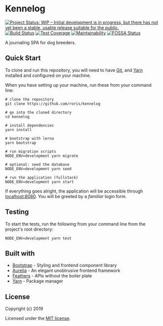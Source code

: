 # Kennelog

[![Project Status: WIP – Initial development is in progress, but there has not yet been a stable, usable release suitable for the public.](https://www.repostatus.org/badges/latest/wip.svg)](https://www.repostatus.org/#wip)
[![Build Status](https://travis-ci.com/roris/kennelog.svg?branch=master)](https://travis-ci.com/roris/kennelog)
[![Test Coverage](https://api.codeclimate.com/v1/badges/967b1c552bab831b7731/test_coverage)](https://codeclimate.com/github/roris/kennelog/test_coverage)
[![Maintainability](https://api.codeclimate.com/v1/badges/967b1c552bab831b7731/maintainability)](https://codeclimate.com/github/roris/kennelog/maintainability)
[![FOSSA Status](https://app.fossa.io/api/projects/git%2Bgithub.com%2Froris%2Fkennelog.svg?type=shield)](https://app.fossa.io/projects/git%2Bgithub.com%2Froris%2Fkennelog?ref=badge_shield)

A journaling SPA for dog breeders.

## Quick Start

To clone and run this repository, you will need to have [Git](https://git-scm.com/), and [Yarn](https://yarnpkg.com/) installed and configured on your machine.

When you have setting up your machine, run these from your command line:

```
# clone the repository
git clone https://github.com/roris/kennelog

# go into the cloned directory
cd kennelog

# install dependencies
yarn install

# bootstrap with lerna
yarn bootstrap

# run migration scripts
NODE_ENV=development yarn migrate

# optional: seed the database
NODE_ENV=development yarn seed

# run the application (fullstack)
NODE_ENV=development yarn start
```

If everything goes alright, the application will be accessible through [localhost:8080](http://localhost:8080). You will be greeted by a _familiar_ login form.

## Testing

To start the tests, run the following from your command line from the project's root directory:

```
NODE_ENV=development yarn test
```

## Built with

- [Bootstrap](https://getbootstrap.com/) - Styling and frontend component library
- [Aurelia](https://aurelia.io/) - An elegant unobtrusive frontend framework
- [Feathers](https://feathersjs.com/) - APIs without the boiler plate
- [Yarn](https://yarnpkg.com/) - Package manager

## License

Copyright (c) 2019

Licensed under the [MIT license](LICENSE).
